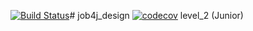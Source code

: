 
[![Build Status](https://travis-ci.org/KirAlex008/job4j_design.svg?branch=master)](https://travis-ci.org/KirAlex008/job4j_design)# job4j_design
[![codecov](https://codecov.io/gh/KirAlex008/job4j_design/branch/master/graph/badge.svg)](https://codecov.io/gh/KirAlex008/job4j_design)
level_2 (Junior)

